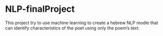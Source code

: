 # NLP-finalProject
This project try to use machine learning to create a hebrew NLP modle that can identify characteristics of the poet using only the poem’s text.
